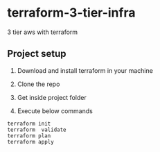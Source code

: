 # terraform-3-tier-infra
3 tier aws with terraform

## Project setup

1. Download and install terraform in your machine

2. Clone the repo

3. Get inside project folder

4. Execute below commands
```
terraform init
terraform  validate
terraform plan
terraform apply
```